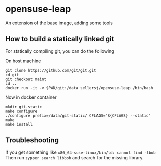 # opensuse-leap

An extension of the base image, adding some tools

## How to build a statically linked git
For statically compiling git, you can do the following

On host machine
```
git clone https://github.com/git/git.git
cd git
git checkout maint
cd ..
docker run -it -v $PWD/git:/data sellersj/opensuse-leap /bin/bash
```

Now in docker container
```
mkdir git-static
make configure
./configure prefix=/data/git-static/ CFLAGS="${CFLAGS} --static"
make
make install
```

## Troubleshooting
If you get something like `x86_64-suse-linux/bin/ld: cannot find -lbob`
Then run `zypper search libbob` and search for the missing library.
